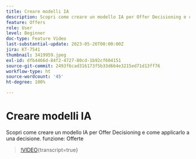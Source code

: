 ```yaml
---
title: Creare modelli IA
description: Scopri come creare un modello IA per Offer Decisioning e come applicarlo a una decisione.
feature: Offers
role: User
level: Beginner
doc-type: Feature Video
last-substantial-update: 2023-05-26T00:00:00Z
jira: KT-7541
thumbnail: 3419959.jpeg
exl-id: dfb4466d-84f2-4727-80cd-1b92cf604151
source-git-commit: 2493f6cad316173f5b33d664e3215ed71d13ff76
workflow-type: ht
source-wordcount: '45'
ht-degree: 100%

---
```


# Creare modelli IA

Scopri come creare un modello IA per Offer Decisioning e come applicarlo a una decisione.
funzione: Offerte

>[!VIDEO](https://video.tv.adobe.com/v/3419959/?learn=on){transcript=true}
